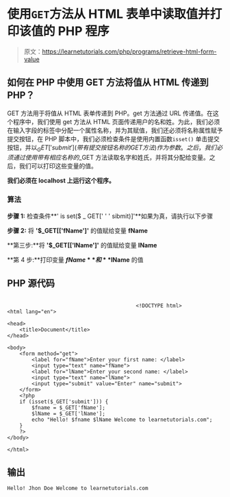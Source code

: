 # 使用`GET`方法从 HTML 表单中读取值并打印该值的 PHP 程序

> 原文：<https://learnetutorials.com/php/programs/retrieve-html-form-value>

## 如何在 PHP 中使用 GET 方法将值从 HTML 传递到 PHP？

GET 方法用于将值从 HTML 表单传递到 PHP。get 方法通过 URL 传递值。在这个程序中，我们使用 get 方法从 HTML 页面传递用户的名和姓。为此，我们必须在输入字段的标签中分配一个属性名称，并为其赋值，我们还必须将名称属性赋予提交按钮，在 PHP 脚本中，我们必须检查条件是使用内置函数`isset()` 单击提交按钮，并以$_GET['submit'](带有提交按钮名称的 GET 方法)作为参数。之后，我们必须通过使用带有相应名称的$_GET 方法读取名字和姓氏，并将其分配给变量。之后，我们可以打印这些变量的值。

**我们必须在 localhost 上运行这个程序。**

### 算法

**步骤 1:** 检查条件**' is set($ _ GET[' ' ' sibmit)]'**如果为真，请执行以下步骤

**步骤 2:** 将 **'$_GET[['fName']'** 的值赋给变量 **fName**

**第三步:**将 **'$_GET[['lName']'** 的值赋给变量 **lName**

**第 4 步:**打印变量 **$fName** 和 **$lName** 的值

## PHP 源代码

```

                                          <!DOCTYPE html>
<html lang="en">

<head>
    <title>Document</title>
</head>

<body>
    <form method="get">
        <label for="fName">Enter your first name: </label>
        <input type="text" name="fName">
        <label for="lName">Enter your second name: </label>
        <input type="text" name="lName">
        <input type="submit" value="Enter" name="submit">
    </form>
    <?php
    if (isset($_GET['submit'])) {
        $fname = $_GET['fName'];
        $lName = $_GET['lName'];
        echo "Hello! $fname $lName Welcome to learnetutorials.com";
    }
    ?>
</body>

</html>

```

## 输出

```
Hello! Jhon Doe Welcome to learnetutorials.com
```